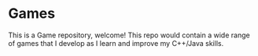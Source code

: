 # Games
This is a Game repository, welcome!  This repo would contain a wide range of games that I develop as I learn and improve my C++/Java skills.
